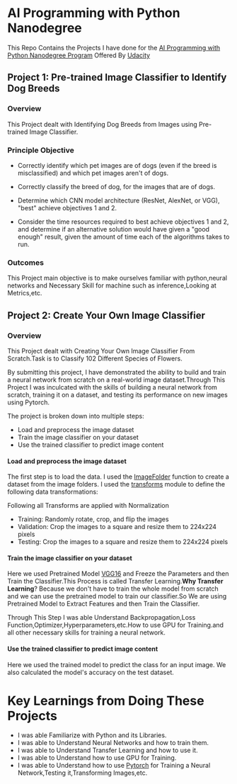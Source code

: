 # AI Programming with Python Nanodegree

This Repo Contains the Projects I have done for the [AI Programming with Python Nanodegree Program](https://www.udacity.com/course/ai-programming-python-nanodegree--nd089) Offered By [Udacity](https://www.udacity.com/)



## Project 1: Pre-trained Image Classifier to Identify Dog Breeds

### Overview

This Project dealt with Identifying Dog Breeds from Images using Pre-trained Image Classifier.

### Principle Objective

* Correctly identify which pet images are of dogs (even if the breed is misclassified) and which pet images aren't of dogs.

* Correctly classify the breed of dog, for the images that are of dogs.

* Determine which CNN model architecture (ResNet, AlexNet, or VGG), "best" achieve objectives 1 and 2.

* Consider the time resources required to best achieve objectives 1 and 2, and determine if an alternative  solution would have given a "good enough" result, given the amount of time each of the algorithms takes to run.

### Outcomes

This Project main objective is to make ourselves familiar with python,neural networks and Necessary Skill for machine such as inference,Looking at Metrics,etc.

## Project 2: Create Your Own Image Classifier

### Overview

This Project dealt with Creating Your Own Image Classifier From Scratch.Task is to Classify 102 Different Species of Flowers.

By submitting this project, I have demonstrated the ability to build and train a neural network from scratch on a real-world image dataset.Through This Project I was inculcated with the skills of building a neural network from scratch, training it on a dataset, and testing its performance on new images using Pytorch.

The project is broken down into multiple steps:

* Load and preprocess the image dataset
* Train the image classifier on your dataset
* Use the trained classifier to predict image content

#### Load and preprocess the image dataset

The first step is to load the data. I used the [ImageFolder](https://pytorch.org/vision/main/generated/torchvision.datasets.ImageFolder.html) function to create a dataset from the image folders. I used the [transforms](https://pytorch.org/vision/0.8/transforms.html) module to define the following data transformations:

Following all Transforms are applied with Normalization

* Training: Randomly rotate, crop, and flip the images
* Validation: Crop the images to a square and resize them to 224x224 pixels
* Testing: Crop the images to a square and resize them to 224x224 pixels


#### Train the image classifier on your dataset

Here we used Pretrained Model [VGG16](https://arxiv.org/abs/1409.1556v6) and Freeze the Parameters and then Train the Classifier.This Process is called Transfer Learning.**Why Transfer Learning**? Because we don't have to train the whole model from scratch and we can use the pretrained model to train our classifier.So We are using Pretrained Model to Extract Features and then Train the Classifier.

Through This Step I was able Understand Backpropagation,Loss Function,Optimizer,Hyperparameters,etc.How to use GPU for Training.and all other necessary skills for training a neural network.

#### Use the trained classifier to predict image content

Here we used the trained model to predict the class for an input image. We also calculated the model's accuracy on the test dataset.



# Key Learnings from Doing These Projects

* I was able Familiarize with Python and its Libraries.
* I was able to Understand Neural Networks and how to train them.
* I was able to Understand Transfer Learning and how to use it.
* I was able to Understand how to use GPU for Training.
* I was able to Understand how to use [Pytorch](https://pytorch.org) for Training a Neural Network,Testing it,Transforming Images,etc.

